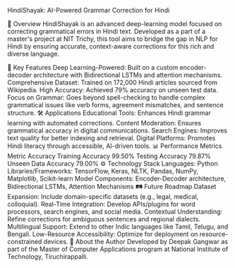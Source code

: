 HindiShayak: AI-Powered Grammar Correction for Hindi

🌟 Overview
HindiShayak is an advanced deep-learning model focused on correcting grammatical errors in Hindi text. Developed as a part of a master's project at NIT Trichy, this tool aims to bridge the gap in NLP for Hindi by ensuring accurate, context-aware corrections for this rich and diverse language.

🚀 Key Features
Deep Learning-Powered: Built on a custom encoder-decoder architecture with Bidirectional LSTMs and attention mechanisms.
Comprehensive Dataset: Trained on 172,000 Hindi articles sourced from Wikipedia.
High Accuracy: Achieved 79% accuracy on unseen test data.
Focus on Grammar: Goes beyond spell-checking to handle complex grammatical issues like verb forms, agreement mismatches, and sentence structure.
🛠️ Applications
Educational Tools: Enhances Hindi grammar learning with automated corrections.
Content Moderation: Ensures grammatical accuracy in digital communications.
Search Engines: Improves text quality for better indexing and retrieval.
Digital Platforms: Promotes Hindi literacy through accessible, AI-driven tools.
📊 Performance Metrics
Metric	Accuracy
Training Accuracy	99.50%
Testing Accuracy	79.87%
Unseen Data Accuracy	79.00%
⚙️ Technology Stack
Languages: Python
Libraries/Frameworks: TensorFlow, Keras, NLTK, Pandas, NumPy, Matplotlib, Scikit-learn
Model Components: Encoder-Decoder architecture, Bidirectional LSTMs, Attention Mechanisms
🛤️ Future Roadmap
Dataset Expansion: Include domain-specific datasets (e.g., legal, medical, colloquial).
Real-Time Integration: Develop APIs/plugins for word processors, search engines, and social media.
Contextual Understanding: Refine corrections for ambiguous sentences and regional dialects.
Multilingual Support: Extend to other Indic languages like Tamil, Telugu, and Bengali.
Low-Resource Accessibility: Optimize for deployment on resource-constrained devices.
📄 About the Author
Developed by Deepak Gangwar as part of the Master of Computer Applications program at National Institute of Technology, Tiruchirappalli.
